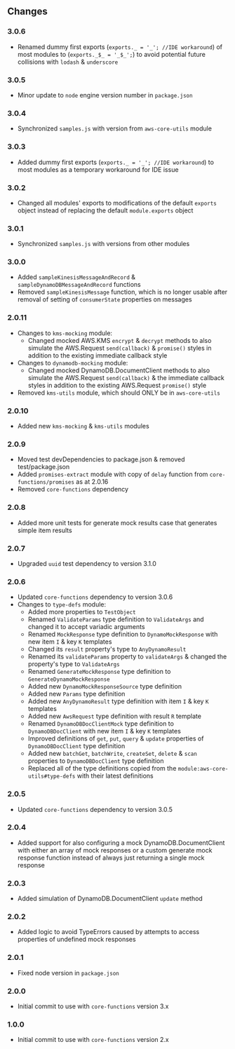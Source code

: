 ## Changes

### 3.0.6
- Renamed dummy first exports (`exports._ = '_'; //IDE workaround`) of most modules to (`exports._$_ = '_$_';`) to avoid 
  potential future collisions with `lodash` & `underscore`

### 3.0.5
- Minor update to `node` engine version number in `package.json`

### 3.0.4
- Synchronized `samples.js` with version from `aws-core-utils` module

### 3.0.3
- Added dummy first exports (`exports._ = '_'; //IDE workaround`) to most modules as a temporary workaround for IDE issue

### 3.0.2
- Changed all modules' exports to modifications of the default `exports` object instead of replacing the default `module.exports` object

### 3.0.1
- Synchronized `samples.js` with versions from other modules

### 3.0.0
- Added `sampleKinesisMessageAndRecord` & `sampleDynamoDBMessageAndRecord` functions
- Removed `sampleKinesisMessage` function, which is no longer usable after removal of setting of `consumerState` 
  properties on messages

### 2.0.11
- Changes to `kms-mocking` module:
  - Changed mocked AWS.KMS `encrypt` & `decrypt` methods to also simulate the AWS.Request `send(callback)` & `promise()` 
    styles in addition to the existing immediate callback style
- Changes to `dynamodb-mocking` module:
  - Changed mocked DynamoDB.DocumentClient methods to also simulate the AWS.Request `send(callback)` & the immediate 
    callback styles in addition to the existing AWS.Request `promise()` style
- Removed `kms-utils` module, which should ONLY be in `aws-core-utils`

### 2.0.10
- Added new `kms-mocking` & `kms-utils` modules

### 2.0.9
- Moved test devDependencies to package.json & removed test/package.json
- Added `promises-extract` module with copy of `delay` function from `core-functions/promises` as at 2.0.16
- Removed `core-functions` dependency

### 2.0.8
- Added more unit tests for generate mock results case that generates simple item results

### 2.0.7
- Upgraded `uuid` test dependency to version 3.1.0

### 2.0.6
- Updated `core-functions` dependency to version 3.0.6
- Changes to `type-defs` module:
  - Added more properties to `TestObject`
  - Renamed `ValidateParams` type definition to `ValidateArgs` and changed it to accept variadic arguments
  - Renamed `MockResponse` type definition to `DynamoMockResponse` with new item `I` & key `K` templates
   - Changed its `result` property's type to `AnyDynamoResult`
   - Renamed its `validateParams` property to `validateArgs` & changed the property's type to `ValidateArgs`
  - Renamed `GenerateMockResponse` type definition to `GenerateDynamoMockResponse`
  - Added new `DynamoMockResponseSource` type definition
  - Added new `Params` type definition
  - Added new `AnyDynamoResult` type definition with item `I` & key `K` templates
  - Added new `AwsRequest` type definition with result `R` template
  - Renamed `DynamoDBDocClientMock` type definition to `DynamoDBDocClient` with new item `I` & key `K` templates
  - Improved definitions of `get`, `put`, `query` & `update` properties of `DynamoDBDocClient` type definition
  - Added new `batchGet`, `batchWrite`, `createSet`, `delete` & `scan` properties to `DynamoDBDocClient` type definition
  - Replaced all of the type definitions copied from the `module:aws-core-utils#type-defs` with their latest definitions
  
### 2.0.5
- Updated `core-functions` dependency to version 3.0.5

### 2.0.4
- Added support for also configuring a mock DynamoDB.DocumentClient with either an array of mock responses or a custom 
  generate mock response function instead of always just returning a single mock response

### 2.0.3
- Added simulation of DynamoDB.DocumentClient `update` method

### 2.0.2
- Added logic to avoid TypeErrors caused by attempts to access properties of undefined mock responses

### 2.0.1
- Fixed node version in `package.json`

### 2.0.0
- Initial commit to use with `core-functions` version 3.x

### 1.0.0
- Initial commit to use with `core-functions` version 2.x